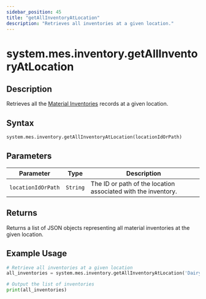 ```yaml
---
sidebar_position: 45
title: "getAllInventoryAtLocation"
description: "Retrieves all inventories at a given location."
---
```


# system.mes.inventory.getAllInventoryAtLocation

## Description

Retrieves all the [Material Inventories](../../data-model/material-model/material-inventory) records at a given location.

## Syntax
```python
system.mes.inventory.getAllInventoryAtLocation(locationIdOrPath)
```

## Parameters

| Parameter          | Type     | Description                                                       |
|--------------------|----------|-------------------------------------------------------------------|
| `locationIdOrPath` | `String` | The ID or path of the location associated with the inventory.     |

## Returns

Returns a list of JSON objects representing all material inventories at the given location.

## Example Usage

```python
# Retrieve all inventories at a given location
all_inventories = system.mes.inventory.getAllInventoryAtLocation('DairyCo')

# Output the list of inventories
print(all_inventories)
```